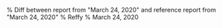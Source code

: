 % Diff between report from "March 24, 2020" and reference report from "March 24, 2020"
% Reffy
% March 24, 2020

